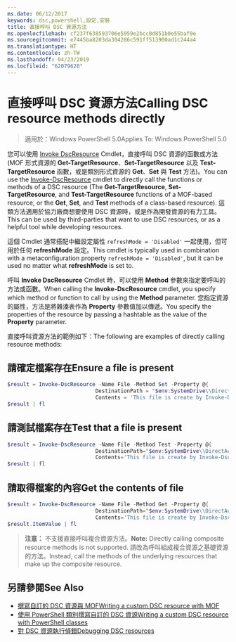 ```yaml
---
ms.date: 06/12/2017
keywords: dsc,powershell,設定,安裝
title: 直接呼叫 DSC 資源方法
ms.openlocfilehash: cf237f638593706e5959e2bcc0d851b0e55baf0e
ms.sourcegitcommit: e7445ba8203da304286c591ff513900ad1c244a4
ms.translationtype: HT
ms.contentlocale: zh-TW
ms.lasthandoff: 04/23/2019
ms.locfileid: "62079620"
---
```

# <a name="calling-dsc-resource-methods-directly"></a><span data-ttu-id="4af83-103">直接呼叫 DSC 資源方法</span><span class="sxs-lookup"><span data-stu-id="4af83-103">Calling DSC resource methods directly</span></span>

><span data-ttu-id="4af83-104">適用於：Windows PowerShell 5.0</span><span class="sxs-lookup"><span data-stu-id="4af83-104">Applies To: Windows PowerShell 5.0</span></span>

<span data-ttu-id="4af83-105">您可以使用 [Invoke DscResource](/powershell/module/PSDesiredStateConfiguration/Invoke-DscResource) Cmdlet，直接呼叫 DSC 資源的函數或方法 (MOF 形式資源的 **Get-TargetResource**、**Set-TargetResource** 以及 **Test-TargetResource** 函數，或是類別形式資源的 **Get**、**Set** 與 **Test** 方法)。</span><span class="sxs-lookup"><span data-stu-id="4af83-105">You can use the [Invoke-DscResource](/powershell/module/PSDesiredStateConfiguration/Invoke-DscResource) cmdlet to directly call the functions or methods of a DSC resource (The **Get-TargetResource**, **Set-TargetResource**, and **Test-TargetResource** functions of a MOF-based resource, or the **Get**, **Set**, and **Test** methods of a class-based resource).</span></span>
<span data-ttu-id="4af83-106">這類方法適用於協力廠商想要使用 DSC 資源時，或是作為開發資源的有力工具。</span><span class="sxs-lookup"><span data-stu-id="4af83-106">This can be used by third-parties that want to use DSC resources, or as a helpful tool while developing resources.</span></span>

<span data-ttu-id="4af83-107">這個 Cmdlet 通常搭配中繼設定屬性 `refreshMode = 'Disabled'` 一起使用，但可用於任何 **refreshMode** 設定。</span><span class="sxs-lookup"><span data-stu-id="4af83-107">This cmdlet is typically used in combination with a metaconfiguration property `refreshMode = 'Disabled'`, but it can be used no matter what **refreshMode** is set to.</span></span>

<span data-ttu-id="4af83-108">呼叫 **Invoke DscResource** Cmdlet 時，可以使用 **Method** 參數來指定要呼叫的方法或函數。</span><span class="sxs-lookup"><span data-stu-id="4af83-108">When calling the **Invoke-DscResource** cmdlet, you specify which method or function to call by using the **Method** parameter.</span></span> <span data-ttu-id="4af83-109">您指定資源的屬性，方法是將雜湊表作為 **Property** 參數值加以傳遞。</span><span class="sxs-lookup"><span data-stu-id="4af83-109">You specify the properties of the resource by passing a hashtable as the value of the **Property** parameter.</span></span>

<span data-ttu-id="4af83-110">直接呼叫資源方法的範例如下︰</span><span class="sxs-lookup"><span data-stu-id="4af83-110">The following are examples of directly calling resource methods:</span></span>

## <a name="ensure-a-file-is-present"></a><span data-ttu-id="4af83-111">請確定檔案存在</span><span class="sxs-lookup"><span data-stu-id="4af83-111">Ensure a file is present</span></span>

```powershell
$result = Invoke-DscResource -Name File -Method Set -Property @{
                            DestinationPath = "$env:SystemDrive\\DirectAccess.txt";
                            Contents = 'This file is create by Invoke-DscResource'} -Verbose
$result | fl
```

## <a name="test-that-a-file-is-present"></a><span data-ttu-id="4af83-112">請測試檔案存在</span><span class="sxs-lookup"><span data-stu-id="4af83-112">Test that a file is present</span></span>

```powershell
$result = Invoke-DscResource -Name File -Method Test -Property @{
                            DestinationPath="$env:SystemDrive\\DirectAccess.txt";
                            Contents='This file is create by Invoke-DscResource'} -Verbose
$result | fl
```

## <a name="get-the-contents-of-file"></a><span data-ttu-id="4af83-113">請取得檔案的內容</span><span class="sxs-lookup"><span data-stu-id="4af83-113">Get the contents of file</span></span>

```powershell
$result = Invoke-DscResource -Name File -Method Get -Property @{
                            DestinationPath="$env:SystemDrive\\DirectAccess.txt";
                            Contents='This file is create by Invoke-DscResource'} -Verbose
$result.ItemValue | fl
```

><span data-ttu-id="4af83-114">**注意：** 不支援直接呼叫複合資源方法。</span><span class="sxs-lookup"><span data-stu-id="4af83-114">**Note:** Directly calling composite resource methods is not supported.</span></span> <span data-ttu-id="4af83-115">請改為呼叫組成複合資源之基礎資源的方法。</span><span class="sxs-lookup"><span data-stu-id="4af83-115">Instead, call the methods of the underlying resources that make up the composite resource.</span></span>

## <a name="see-also"></a><span data-ttu-id="4af83-116">另請參閱</span><span class="sxs-lookup"><span data-stu-id="4af83-116">See Also</span></span>
- [<span data-ttu-id="4af83-117">撰寫自訂的 DSC 資源與 MOF</span><span class="sxs-lookup"><span data-stu-id="4af83-117">Writing a custom DSC resource with MOF</span></span>](../resources/authoringResourceMOF.md)
- [<span data-ttu-id="4af83-118">使用 PowerShell 類別撰寫自訂的 DSC 資源</span><span class="sxs-lookup"><span data-stu-id="4af83-118">Writing a custom DSC resource with PowerShell classes</span></span>](../resources/authoringResourceClass.md)
- [<span data-ttu-id="4af83-119">對 DSC 資源執行偵錯</span><span class="sxs-lookup"><span data-stu-id="4af83-119">Debugging DSC resources</span></span>](../troubleshooting/debugResource.md)